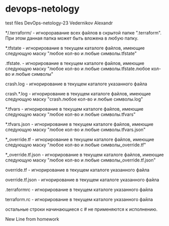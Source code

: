 # devops-netology
test files 
DevOps-netology-23
Vedernikov Alexandr

*/.terraform/ - игнороравание всех файлов в скрытой папке ".terraform". При этом данная папка может быть вложена в любую папку.

*.tfstate - игнорирование в текущем каталоге файлов, имеющие следующую маску "любое кол-во и любые символы.tfstate"

.tfstate. - игнорирование в текущем каталоге файлов, имеющие следующую маску "любое кол-во и любые символы.tfstate.любое кол-во и любые символы"

crash.log - игнорирование в текущем каталоге указанного файла

crash.*.log - игнорирование в текущем каталоге файлов, имеющие следующую маску "crash.любое кол-во и любые символы.log"

*.tfvars - игнорирование в текущем каталоге файлов, имеющие следующую маску "любое кол-во и любые символы.tfvars"

*.tfvars.json - игнорирование в текущем каталоге файлов, имеющие следующую маску "любое кол-во и любые символы.tfvars.json"

*_override.tf - игнорирование в текущем каталоге файлов, имеющие следующую маску "любое кол-во и любые символы_override.tf"

*_override.tf.json - игнорирование в текущем каталоге файлов, имеющие следующую маску "любое кол-во и любые символы_override.tf.json"

override.tf - игнорирование в текущем каталоге указанного файла

override.tf.json - игнорирование в текущем каталоге указанного файла

.terraformrc - игнорирование в текущем каталоге указанного файла

terraform.rc - игнорирование в текущем каталоге указанного файла

остальные строки начинающиеся с # не применяются к исполнению.

New Line from homework
